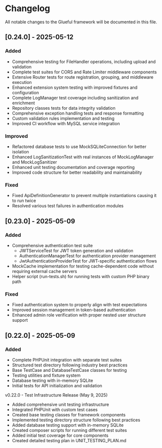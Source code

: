 # Changelog

All notable changes to the Glueful framework will be documented in this file.

## [0.24.0] - 2025-05-12

### Added
- Comprehensive testing for FileHandler operations, including upload and validation
- Complete test suites for CORS and Rate Limiter middleware components
- Extensive Router tests for route registration, grouping, and middleware execution
- Enhanced extension system testing with improved fixtures and configuration
- Complete LogManager test coverage including sanitization and enrichment
- Repository classes tests for data integrity validation
- Comprehensive exception handling tests and response formatting
- Custom validation rules implementation and testing
- Improved CI workflow with MySQL service integration

### Improved
- Refactored database tests to use MockSQLiteConnection for better isolation
- Enhanced LogSanitizationTest with real instances of MockLogManager and MockLogSanitizer
- Enhanced unit testing documentation and coverage reporting
- Improved code structure for better readability and maintainability

### Fixed
- Fixed ApiDefinitionGenerator to prevent multiple instantiations causing it to run twice
- Resolved various test failures in authentication modules

## [0.23.0] - 2025-05-09

### Added
- Comprehensive authentication test suite
  - JWTServiceTest for JWT token generation and validation
  - AuthenticationManagerTest for authentication provider management
  - JwtAuthenticationProviderTest for JWT-specific authentication flows
- MockCache implementation for testing cache-dependent code without requiring external cache servers
- Helper script (run-tests.sh) for running tests with custom PHP binary path

### Fixed
- Fixed authentication system to properly align with test expectations
- Improved session management in token-based authentication
- Enhanced admin role verification with proper nested user structure support

## [0.22.0] - 2025-05-09

### Added
- Complete PHPUnit integration with separate test suites
- Structured test directory following industry best practices
- Base TestCase and DatabaseTestCase classes for testing
- Testing utilities and fixture system
- Database testing with in-memory SQLite
- Initial tests for API initialization and validation

v0.22.0 - Test Infrastructure Release (May 9, 2025)
- Added comprehensive unit testing infrastructure
- Integrated PHPUnit with custom test cases
- Created base testing classes for framework components
- Implemented testing directory structure following best practices
- Added database testing support with in-memory SQLite
- Created composer scripts for running different test suites
- Added initial test coverage for core components
- Created detailed testing plan in UNIT_TESTING_PLAN.md
